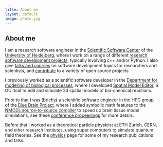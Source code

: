 ```yaml
---
title: About me
layout: default
image: photo.jpg
---
```


## About me

I am a research software engineer in the
[Scientific Software Center](https://ssc.iwr.uni-heidelberg.de)
of the
[University of Heidelberg](https://www.uni-heidelberg.de/en),
where I work on a range of different [research software development projects](projects.html),
typically involving c++ and/or Python.
I also give [talks and courses](teaching.html) on software development topics
for researchers and scientists, and [contribute](https://github.com/lkeegan) to a variety of open source projects.

I previously worked as a scientific software developer in the
[Department for modelling of biological processes](https://www.cos.uni-heidelberg.de/en/research-groups/modelling-of-biological-processes),
where I developed
[Spatial Model Editor](https://spatial-model-editor.github.io/),
a GUI tool to edit and simulate 2d spatial models of bio-chemical reactions.

Prior to that I was (briefly) a scientific software engineer in the HPC group
of the
[Blue Brain Project](https://bluebrain.epfl.ch/),
where I added symbolic math features to the
[NMODL source-to-source compiler](https://github.com/BlueBrain/nmodl)
to speed up brain tissue model simulations, see these
[conference proceedings](https://arxiv.org/pdf/1905.02241.pdf)
for more details.

Before that I worked as a theoretical particle physicist at ETH Zurich, CERN,
and other research institutes, using super computers to simulate quantum field
theories.
See the [physics](physics.html) page for some of my research publications and talks.
